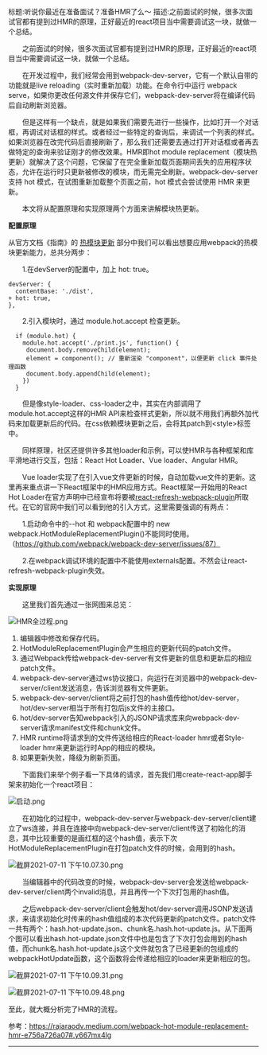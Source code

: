 标题:听说你最近在准备面试？准备HMR了么～
描述:之前面试的时候，很多次面试官都有提到过HMR的原理，正好最近的react项目当中需要调试这一块，就做一个总结。

&emsp;&emsp;之前面试的时候，很多次面试官都有提到过HMR的原理，正好最近的react项目当中需要调试这一块，就做一个总结。   

&emsp;&emsp;在开发过程中，我们经常会用到webpack-dev-server，它有一个默认自带的功能就是live reloading（实时重新加载）功能。在命令行中运行 webpack serve，如果你更改任何源文件并保存它们，webpack-dev-server将在编译代码后自动刷新浏览器。  

&emsp;&emsp;但是这样有一个缺点，就是如果我们需要先进行一些操作，比如打开一个对话框，再调试对话框的样式。或者经过一些特定的查询后，来调试一个列表的样式。如果浏览器在改完代码后直接刷新了，那么我们还需要去通过打开对话框或者再去做特定的查询来验证刚才的修改效果。HMR即hot module replacement（模块热更新）就解决了这个问题，它保留了在完全重新加载页面期间丢失的应用程序状态，允许在运行时只更新被修改的模块，而无需完全刷新。webpack-dev-server 支持 hot 模式，在试图重新加载整个页面之前，hot 模式会尝试使用 HMR 来更新。

&emsp;&emsp;本文将从配置原理和实现原理两个方面来讲解模块热更新。

**配置原理**

从官方文档《指南》的 [热模块更新](https://webpack.docschina.org/guides/hot-module-replacement/#enabling-hmr) 部分中我们可以看出想要应用webpack的热模块更新能力，总共分两步：  

&emsp;&emsp;1.在devServer的配置中，加上 hot: true。
```
devServer: {
  contentBase: './dist',
+ hot: true,
},
```

&emsp;&emsp;2.引入模块时，通过 module.hot.accept 检查更新。
```
  if (module.hot) {
    module.hot.accept('./print.js', function() {
     document.body.removeChild(element);
     element = component(); // 重新渲染 "component"，以便更新 click 事件处理函数
     document.body.appendChild(element);
    })
  }
```

&emsp;&emsp;但是像style-loader、css-loader之中，其实在内部调用了module.hot.accept这样的HMR API来检查样式更新，所以就不用我们再额外加代码来加载更新后的代码。在css依赖模块更新之后，会将其patch到\<style\>标签中。

&emsp;&emsp;同样原理，社区还提供许多其他loader和示例，可以使HMR与各种框架和库平滑地进行交互，包括：React Hot Loader、Vue loader、Angular HMR。

&emsp;&emsp;Vue loader实现了在引入vue文件更新的时候，自动加载vue文件的更新。这里再来重点讲一下React框架中的HMR应用方式。React框架一开始用的React Hot Loader在官方声明中已经宣布将要被[react-refresh-webpack-plugin](https://github.com/pmmmwh/react-refresh-webpack-plugin)所取代。在它的官网中我们可以看到他的引入方式，这里需要强调的有两点：  

&emsp;&emsp;1.启动命令中的--hot 和 webpack配置中的 new webpack.HotModuleReplacementPlugin()不能同时使用。（https://github.com/webpack/webpack-dev-server/issues/87）  

&emsp;&emsp;2.在webpack调试环境的配置中不能使用externals配置。不然会让react-refresh-webpack-plugin失效。

**实现原理**

&emsp;&emsp;这里我们首先通过一张网图来总览：


![HMR全过程.png](https://p3-juejin.byteimg.com/tos-cn-i-k3u1fbpfcp/ae8c3fa22d3840bfafc58aa2dfbcf9ed~tplv-k3u1fbpfcp-watermark.image)

1. 编辑器中修改和保存代码。  
2. HotModuleReplacementPlugin会产生相应的更新代码的patch文件。  
3. 通过Webpack传给webpack-dev-server有文件更新的信息和更新后的相应patch文件。   
4. webpack-dev-server通过ws协议接口，向运行在浏览器中的webpack-dev-server/client发送消息，告诉浏览器有文件更新。  
5. webpack-dev-server/client将之前打包的hash值传给hot/dev-server，hot/dev-server相当于所有打包后js文件的主接口。   
6. hot/dev-server告知webpack引入的JSONP请求库来向webpack-dev-server请求manifest文件和chunk文件。  
7. HMR runtime将请求到的文件传送给相应的React-loader hmr或者Style-loader hmr来更新运行时App的相应的模块。
8. 如果更新失败，降级为刷新页面。

&emsp;&emsp;下面我们来举个例子看一下具体的请求，首先我们用create-react-app脚手架来初始化一个react项目：

![启动.png](https://p3-juejin.byteimg.com/tos-cn-i-k3u1fbpfcp/eae3d74c129847cdb9124b76123a5167~tplv-k3u1fbpfcp-watermark.image)

&emsp;&emsp;在初始化的过程中，webpack-dev-server与webpack-dev-server/client建立了ws连接，并且在连接中向webpack-dev-server/client传送了初始化的消息，其中比较重要的是画红框的这个hash值，表示下次HotModuleReplacementPlugin在打包patch文件的时候，会用到的hash。  

![截屏2021-07-11 下午10.07.30.png](https://p9-juejin.byteimg.com/tos-cn-i-k3u1fbpfcp/4aa995bac82a4a24ae920a380f1921fc~tplv-k3u1fbpfcp-watermark.image)

&emsp;&emsp;当编辑器中的代码改变的时候，webpack-dev-server会发送给webpack-dev-server/client两个invalid消息，并且再传一个下次打包用的hash值。  

&emsp;&emsp;之后webpack-dev-server/client会触发hot/dev-server调用JSONP发送请求，来请求初始化时传来的hash值组成的本次代码更新的patch文件。patch文件一共有两个：hash.hot-update.json、chunk名.hash.hot-update.js。从下面两个图可以看出hash.hot-update.json文件中也是包含了下次打包会用到的hash值，而chunk名.hash.hot-update.js这个文件就包含了已经更新的包组成的webpackHotUpdate函数，这个函数将会传递给相应的loader来更新相应的包。

![截屏2021-07-11 下午10.09.31.png](https://p3-juejin.byteimg.com/tos-cn-i-k3u1fbpfcp/cbba6a61d8334098b2519a7c576b5b1a~tplv-k3u1fbpfcp-watermark.image)


![截屏2021-07-11 下午10.09.48.png](https://p3-juejin.byteimg.com/tos-cn-i-k3u1fbpfcp/f23449a5f12f47219f43d6393db83747~tplv-k3u1fbpfcp-watermark.image)

至此，就大概分析完了HMR的流程。

参考：https://rajaraodv.medium.com/webpack-hot-module-replacement-hmr-e756a726a07#.y667mx4lg

***********



